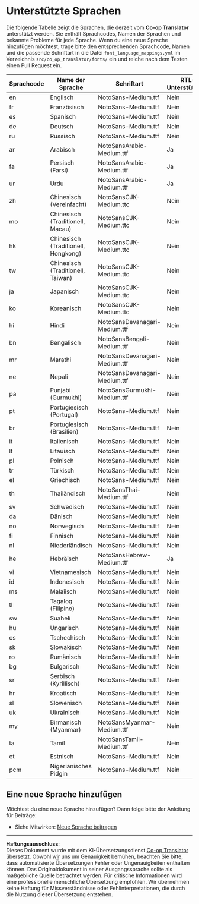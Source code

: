 <!--
CO_OP_TRANSLATOR_METADATA:
{
  "original_hash": "40660d83d2792201cad4aec9fdf25a29",
  "translation_date": "2025-10-22T13:22:47+00:00",
  "source_file": "getting_started/supported-languages.md",
  "language_code": "de"
}
-->
# Unterstützte Sprachen

Die folgende Tabelle zeigt die Sprachen, die derzeit vom **Co-op Translator** unterstützt werden. Sie enthält Sprachcodes, Namen der Sprachen und bekannte Probleme für jede Sprache. Wenn du eine neue Sprache hinzufügen möchtest, trage bitte den entsprechenden Sprachcode, Namen und die passende Schriftart in die Datei `font_language_mappings.yml` im Verzeichnis `src/co_op_translator/fonts/` ein und reiche nach dem Testen einen Pull Request ein.

| Sprachcode    | Name der Sprache             | Schriftart                        | RTL-Unterstützung | Bekannte Probleme |
|---------------|-----------------------------|-----------------------------------|-------------------|-------------------|
| en            | Englisch                    | NotoSans-Medium.ttf               | Nein              | Keine             |
| fr            | Französisch                 | NotoSans-Medium.ttf               | Nein              | Keine             |
| es            | Spanisch                    | NotoSans-Medium.ttf               | Nein              | Keine             |
| de            | Deutsch                     | NotoSans-Medium.ttf               | Nein              | Keine             |
| ru            | Russisch                    | NotoSans-Medium.ttf               | Nein              | Keine             |
| ar            | Arabisch                    | NotoSansArabic-Medium.ttf         | Ja                | Keine             |
| fa            | Persisch (Farsi)            | NotoSansArabic-Medium.ttf         | Ja                | Keine             |
| ur            | Urdu                        | NotoSansArabic-Medium.ttf         | Ja                | Keine             |
| zh            | Chinesisch (Vereinfacht)    | NotoSansCJK-Medium.ttc            | Nein              | Keine             |
| mo            | Chinesisch (Traditionell, Macau) | NotoSansCJK-Medium.ttc      | Nein              | Keine             |
| hk            | Chinesisch (Traditionell, Hongkong) | NotoSansCJK-Medium.ttc    | Nein              | Keine             |
| tw            | Chinesisch (Traditionell, Taiwan) | NotoSansCJK-Medium.ttc     | Nein              | Keine             |
| ja            | Japanisch                   | NotoSansCJK-Medium.ttc            | Nein              | Keine             |
| ko            | Koreanisch                  | NotoSansCJK-Medium.ttc            | Nein              | Keine             |
| hi            | Hindi                       | NotoSansDevanagari-Medium.ttf     | Nein              | Keine             |
| bn            | Bengalisch                  | NotoSansBengali-Medium.ttf        | Nein              | Keine             |
| mr            | Marathi                     | NotoSansDevanagari-Medium.ttf     | Nein              | Keine             |
| ne            | Nepali                      | NotoSansDevanagari-Medium.ttf     | Nein              | Keine             |
| pa            | Punjabi (Gurmukhi)          | NotoSansGurmukhi-Medium.ttf       | Nein              | Keine             |
| pt            | Portugiesisch (Portugal)    | NotoSans-Medium.ttf               | Nein              | Keine             |
| br            | Portugiesisch (Brasilien)   | NotoSans-Medium.ttf               | Nein              | Keine             |
| it            | Italienisch                 | NotoSans-Medium.ttf               | Nein              | Keine             |
| lt            | Litauisch                   | NotoSans-Medium.ttf               | Nein              | Keine             |
| pl            | Polnisch                    | NotoSans-Medium.ttf               | Nein              | Keine             |
| tr            | Türkisch                    | NotoSans-Medium.ttf               | Nein              | Keine             |
| el            | Griechisch                  | NotoSans-Medium.ttf               | Nein              | Keine             |
| th            | Thailändisch                | NotoSansThai-Medium.ttf           | Nein              | Keine             |
| sv            | Schwedisch                  | NotoSans-Medium.ttf               | Nein              | Keine             |
| da            | Dänisch                     | NotoSans-Medium.ttf               | Nein              | Keine             |
| no            | Norwegisch                  | NotoSans-Medium.ttf               | Nein              | Keine             |
| fi            | Finnisch                    | NotoSans-Medium.ttf               | Nein              | Keine             |
| nl            | Niederländisch              | NotoSans-Medium.ttf               | Nein              | Keine             |
| he            | Hebräisch                   | NotoSansHebrew-Medium.ttf         | Ja                | Keine             |
| vi            | Vietnamesisch               | NotoSans-Medium.ttf               | Nein              | Keine             |
| id            | Indonesisch                 | NotoSans-Medium.ttf               | Nein              | Keine             |
| ms            | Malaiisch                   | NotoSans-Medium.ttf               | Nein              | Keine             |
| tl            | Tagalog (Filipino)          | NotoSans-Medium.ttf               | Nein              | Keine             |
| sw            | Suaheli                     | NotoSans-Medium.ttf               | Nein              | Keine             |
| hu            | Ungarisch                   | NotoSans-Medium.ttf               | Nein              | Keine             |
| cs            | Tschechisch                 | NotoSans-Medium.ttf               | Nein              | Keine             |
| sk            | Slowakisch                  | NotoSans-Medium.ttf               | Nein              | Keine             |
| ro            | Rumänisch                   | NotoSans-Medium.ttf               | Nein              | Keine             |
| bg            | Bulgarisch                  | NotoSans-Medium.ttf               | Nein              | Keine             |
| sr            | Serbisch (Kyrillisch)       | NotoSans-Medium.ttf               | Nein              | Keine             |
| hr            | Kroatisch                   | NotoSans-Medium.ttf               | Nein              | Keine             |
| sl            | Slowenisch                  | NotoSans-Medium.ttf               | Nein              | Keine             |
| uk            | Ukrainisch                  | NotoSans-Medium.ttf               | Nein              | Keine             |
| my            | Birmanisch (Myanmar)        | NotoSansMyanmar-Medium.ttf        | Nein              | Keine             |
| ta            | Tamil                       | NotoSansTamil-Medium.ttf          | Nein              | Keine             |
| et            | Estnisch                    | NotoSans-Medium.ttf               | Nein              | Keine             |
| pcm           | Nigerianisches Pidgin       | NotoSans-Medium.ttf               | Nein              | Keine             |

## Eine neue Sprache hinzufügen

Möchtest du eine neue Sprache hinzufügen? Dann folge bitte der Anleitung für Beiträge:

- Siehe Mitwirken: <a href="../CONTRIBUTING.md#contribute-a-new-language">Neue Sprache beitragen</a>

---

**Haftungsausschluss**:  
Dieses Dokument wurde mit dem KI-Übersetzungsdienst [Co-op Translator](https://github.com/Azure/co-op-translator) übersetzt. Obwohl wir uns um Genauigkeit bemühen, beachten Sie bitte, dass automatisierte Übersetzungen Fehler oder Ungenauigkeiten enthalten können. Das Originaldokument in seiner Ausgangssprache sollte als maßgebliche Quelle betrachtet werden. Für kritische Informationen wird eine professionelle menschliche Übersetzung empfohlen. Wir übernehmen keine Haftung für Missverständnisse oder Fehlinterpretationen, die durch die Nutzung dieser Übersetzung entstehen.